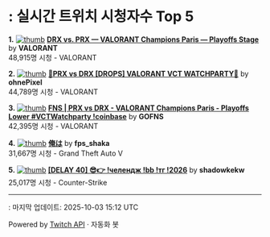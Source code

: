 # : 실시간 트위치 시청자수 Top 5

**1.** [![thumb](https://static-cdn.jtvnw.net/previews-ttv/live_user_valorant-320x180.jpg)](https://twitch.tv/VALORANT)
**[DRX vs. PRX — VALORANT Champions Paris — Playoffs Stage](https://twitch.tv/VALORANT)** by **VALORANT**<br>48,915명 시청  - VALORANT

**2.** [![thumb](https://static-cdn.jtvnw.net/previews-ttv/live_user_ohnepixel-320x180.jpg)](https://twitch.tv/ohnePixel)
**[🔴PRX vs DRX [DROPS] VALORANT VCT WATCHPARTY🔴](https://twitch.tv/ohnePixel)** by **ohnePixel**<br>44,789명 시청  - VALORANT

**3.** [![thumb](https://static-cdn.jtvnw.net/previews-ttv/live_user_gofns-320x180.jpg)](https://twitch.tv/GOFNS)
**[FNS | PRX vs DRX - VALORANT Champions Paris - Playoffs Lower #VCTWatchparty !coinbase](https://twitch.tv/GOFNS)** by **GOFNS**<br>42,395명 시청  - VALORANT

**4.** [![thumb](https://static-cdn.jtvnw.net/previews-ttv/live_user_fps_shaka-320x180.jpg)](https://twitch.tv/fps_shaka)
**[俺は](https://twitch.tv/fps_shaka)** by **fps_shaka**<br>31,667명 시청  - Grand Theft Auto V

**5.** [![thumb](https://static-cdn.jtvnw.net/previews-ttv/live_user_shadowkekw-320x180.jpg)](https://twitch.tv/shadowkekw)
**[[DELAY 40] 😎👉 !челендж !bb !тг !2026](https://twitch.tv/shadowkekw)** by **shadowkekw**<br>25,017명 시청  - Counter-Strike


---
: 마지막 업데이트: 2025-10-03 15:12 UTC

Powered by [Twitch API](https://dev.twitch.tv/docs/api/reference) · 자동화 봇